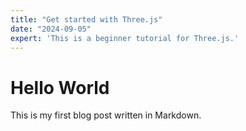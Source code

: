 ```yaml
---
title: "Get started with Three.js"
date: "2024-09-05"
expert: 'This is a beginner tutorial for Three.js.'
---
```


# Hello World

This is my first blog post written in Markdown.
